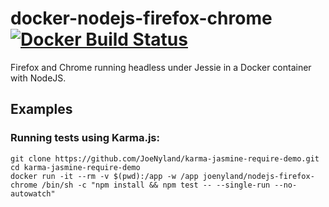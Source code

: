# docker-nodejs-firefox-chrome [![Docker Build Status](https://img.shields.io/docker/build/joenyland/nodejs-firefox-chrome.svg)][docker-hub-image]


Firefox and Chrome running headless under Jessie in a Docker container with NodeJS.

## Examples

### Running tests using Karma.js:

```
git clone https://github.com/JoeNyland/karma-jasmine-require-demo.git
cd karma-jasmine-require-demo
docker run -it --rm -v $(pwd):/app -w /app joenyland/nodejs-firefox-chrome /bin/sh -c "npm install && npm test -- --single-run --no-autowatch"
```

[docker-hub-image]: https://hub.docker.com/r/joenyland/nodejs-firefox-chrome/
